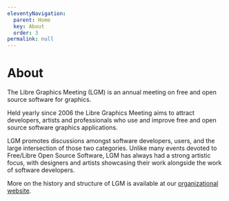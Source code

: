 ```yaml
---
eleventyNavigation:
  parent: Home
  key: About
  order: 3
permalink: null
---
```


# About

The Libre Graphics Meeting (LGM) is an annual meeting on free and open source software for graphics.

Held yearly since 2006 the Libre Graphics Meeting aims to attract developers,
artists and professionals who use and improve free and open source software
graphics applications.

LGM promotes discussions amongst software developers, users, and the large
intersection of those two categories. Unlike many events devoted to
Free/Libre Open Source Software, LGM has always had a strong artistic
focus, with designers and artists showcasing their work alongside the
work of software developers.


More on the history and structure of LGM is available at our [organizational website](/lgm).


